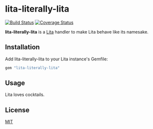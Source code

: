 # lita-literally-lita

[![Build Status](https://travis-ci.org/jimmycuadra/lita-literally-lita.png?branch=master)](https://travis-ci.org/jimmycuadra/lita-literally-lita)
[![Coverage Status](https://coveralls.io/repos/jimmycuadra/lita-literally-lita/badge.png)](https://coveralls.io/r/jimmycuadra/lita-literally-lita)


**lita-literally-lita** is a [Lita](https://github.com/jimmycuadra/lita) handler to make Lita behave like its namesake.

## Installation

Add lita-literally-lita to your Lita instance's Gemfile:

``` ruby
gem "lita-literally-lita"
```

## Usage

Lita loves cocktails.

## License

[MIT](http://opensource.org/licenses/MIT)
